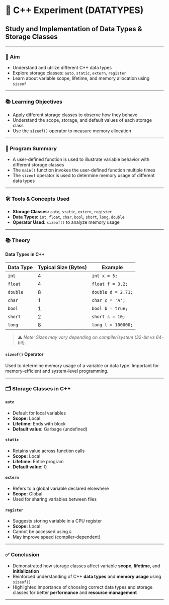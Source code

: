 # 🔬 C++ Experiment (DATATYPES)
## Study and Implementation of Data Types & Storage Classes

---

### 🎯 Aim

- Understand and utilize different C++ data types  
- Explore storage classes: `auto`, `static`, `extern`, `register`  
- Learn about variable scope, lifetime, and memory allocation using `sizeof`

---

### 📚 Learning Objectives

- Apply different storage classes to observe how they behave  
- Understand the scope, storage, and default values of each storage class  
- Use the `sizeof()` operator to measure memory allocation  

---

### 🧾 Program Summary

- A user-defined function is used to illustrate variable behavior with different storage classes  
- The `main()` function invokes the user-defined function multiple times  
- The `sizeof` operator is used to determine memory usage of different data types  

---

### 🛠️ Tools & Concepts Used

- **Storage Classes:** `auto`, `static`, `extern`, `register`  
- **Data Types:** `int`, `float`, `char`, `bool`, `short`, `long`, `double`  
- **Operator Used:** `sizeof()` to analyze memory usage  

---

### 📚 Theory

#### Data Types in C++

| Data Type | Typical Size (Bytes) | Example           |
|-----------|----------------------|-------------------|
| `int`     | 4                    | `int x = 5;`      |
| `float`   | 4                    | `float f = 3.2;`  |
| `double`  | 8                    | `double d = 2.71;`|
| `char`    | 1                    | `char c = 'A';`   |
| `bool`    | 1                    | `bool b = true;`  |
| `short`   | 2                    | `short s = 10;`   |
| `long`    | 8                    | `long l = 100000;`|

> ⚠️ *Note: Sizes may vary depending on compiler/system (32-bit vs 64-bit).*

#### `sizeof()` Operator

Used to determine memory usage of a variable or data type. Important for memory-efficient and system-level programming.

---

### 🗂️ Storage Classes in C++

#### `auto`

- Default for local variables  
- **Scope:** Local  
- **Lifetime:** Ends with block  
- **Default value:** Garbage (undefined)  

#### `static`

- Retains value across function calls  
- **Scope:** Local  
- **Lifetime:** Entire program  
- **Default value:** 0  

#### `extern`

- Refers to a global variable declared elsewhere  
- **Scope:** Global  
- Used for sharing variables between files  

#### `register`

- Suggests storing variable in a CPU register  
- **Scope:** Local  
- Cannot be accessed using `&`  
- May improve speed (compiler-dependent)

---

### ✅ Conclusion

- Demonstrated how storage classes affect variable **scope**, **lifetime**, and **initialization**  
- Reinforced understanding of C++ **data types** and **memory usage** using `sizeof()`  
- Highlighted importance of choosing correct data types and storage classes for better **performance** and **resource management**

---
